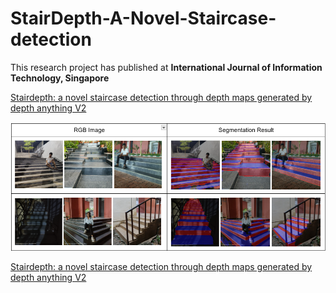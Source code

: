 # StairDepth-A-Novel-Staircase-detection
This research project has published at **International Journal of Information Technology, Singapore**

[Stairdepth: a novel staircase detection through depth maps generated by depth anything V2](https://link.springer.com/article/10.1007/s41870-025-02438-8)

![Visual Results](https://github.com/chandualcs/StairDepth-A-Novel-Staircase-detection/blob/main/Results.png)

[Stairdepth: a novel staircase detection through depth maps generated by depth anything V2](https://link.springer.com/article/10.1007/s41870-025-02438-8)
